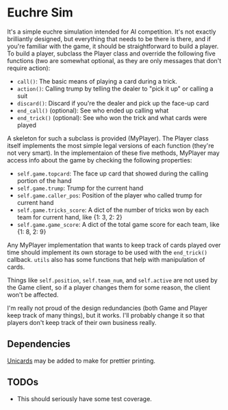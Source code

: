 Euchre Sim
=============

It's a simple euchre simulation intended for AI competition.  It's not exactly brilliantly designed, but everything that needs to be there is there, and if you're familiar with the game, it should be straightforward to build a player.  To build a player, subclass the Player class and override the following five functions (two are somewhat optional, as they are only messages that don't require action):

- ```call()```: The basic means of playing a card during a trick.
- ```action()```: Calling trump by telling the dealer to "pick it up" or calling a suit
- ```discard()```: Discard if you're the dealer and pick up the face-up card
- ```end_call()``` (optional): See who ended up calling what
- ```end_trick()``` (optional): See who won the trick and what cards were played

A skeleton for such a subclass is provided (MyPlayer).  The Player class itself implements the most simple legal versions of each function (they're not very smart).  In the implementaion of these five methods, MyPlayer may access info about the game by checking the following properties:

- ```self.game.topcard```: The face up card that showed during the calling portion of the hand
- ```self.game.trump```: Trump for the current hand
- ```self.game.caller_pos```: Position of the player who called trump for current hand
- ```self.game.tricks_score```: A dict of the number of tricks won by each team for current hand, like {1: 3, 2: 2}
- ```self.game.game_score```: A dict of the total game score for each team, like {1: 8, 2: 9}

Any MyPlayer implementation that wants to keep track of cards played over time should implement its own storage to be used with the ```end_trick()``` callback.  ```utils``` also has some functions that help with manipulation of cards.

Things like ```self.position```, ```self.team_num```, and ```self.active``` are not used by the Game client, so if a player changes them for some reason, the client won't be affected.

I'm really not proud of the design redundancies (both Game and Player keep track of many things), but it works.  I'll probably change it so that players don't keep track of their own business really.


Dependencies
------------

[Unicards](https://github.com/lmacken/unicards) may be added to make for prettier printing.

TODOs
-----

- This should seriously have some test coverage.